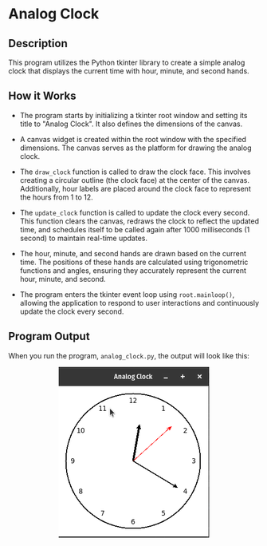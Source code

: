 # Analog Clock

## Description

This program utilizes the Python tkinter library to create a simple analog clock that displays the current time with hour, minute, and second hands.

## How it Works

- The program starts by initializing a tkinter root window and setting its title to "Analog Clock". It also defines the dimensions of the canvas.

- A canvas widget is created within the root window with the specified dimensions. The canvas serves as the platform for drawing the analog clock.

- The <code>draw_clock</code> function is called to draw the clock face. This involves creating a circular outline (the clock face) at the center of the canvas. Additionally, hour labels are placed around the clock face to represent the hours from 1 to 12.

- The <code>update_clock</code> function is called to update the clock every second. This function clears the canvas, redraws the clock to reflect the updated time, and schedules itself to be called again after 1000 milliseconds (1 second) to maintain real-time updates.

- The hour, minute, and second hands are drawn based on the current time. The positions of these hands are calculated using trigonometric functions and angles, ensuring they accurately represent the current hour, minute, and second.

- The program enters the tkinter event loop using <code>root.mainloop()</code>, allowing the application to respond to user interactions and continuously update the clock every second.

## Program Output

When you run the program, `analog_clock.py`, the output will look like this:

<p align="center">
  <img src="output/analog-clock-output.gif" alt='Analog Clock Output'>
</p>